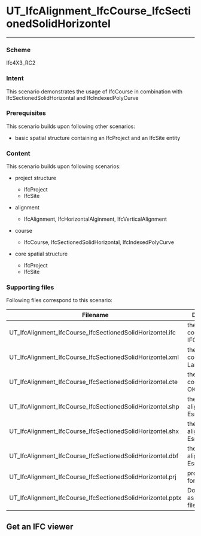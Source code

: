 # UT_IfcAlignment_IfcCourse_IfcSectionedSolidHorizontel
--- 

### Scheme
Ifc4X3_RC2

### Intent

This scenario demonstrates the usage of IfcCourse in combination with IfcSectionedSolidHorizontal and IfcIndexedPolyCurve

### Prerequisites

This scenario builds upon following other scenarios:
- basic spatial structure containing an IfcProject and an IfcSite entity

### Content

This scenario builds upon following scenarios:
- project structure
  - IfcProject
  - IfcSite

- alignment
  - IfcAlignment, IfcHorizontalAlginment, IfcVerticalAlignment
- course
  - IfcCourse, IfcSectionedSolidHorizontal, IfcIndexedPolyCurve 
- core spatial structure
  - IfcProject
  - IfcSite



### Supporting files

Following files correspond to this scenario:

| Filename                                                  | Description                              |
|-----------------------------------------------------------|------------------------------------------|
| UT_IfcAlignment_IfcCourse_IfcSectionedSolidHorizontel.ifc | the exported content as IFC4X3 file      |
| UT_IfcAlignment_IfcCourse_IfcSectionedSolidHorizontel.xml | the exported content as LandXml file     |
| UT_IfcAlignment_IfcCourse_IfcSectionedSolidHorizontel.cte | the exported content as OKSTRA file      |
| UT_IfcAlignment_IfcCourse_IfcSectionedSolidHorizontel.shp | the exported alignment as Esri Shape file|
| UT_IfcAlignment_IfcCourse_IfcSectionedSolidHorizontel.shx | the exported alignment as Esri Shape file|
| UT_IfcAlignment_IfcCourse_IfcSectionedSolidHorizontel.dbf | the exported alignment as Esri Shape file|
| UT_IfcAlignment_IfcCourse_IfcSectionedSolidHorizontel.prj | projection file for Shape File           |
| UT_IfcAlignment_IfcCourse_IfcSectionedSolidHorizontel.pptx| Documentation as powerpoint file         |


## Get an IFC viewer
 